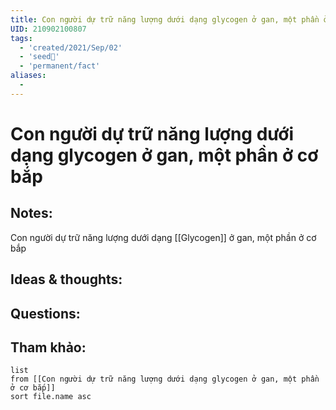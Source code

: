 ```yaml
---
title: Con người dự trữ năng lượng dưới dạng glycogen ở gan, một phần ở cơ bắp
UID: 210902100807
tags:
  - 'created/2021/Sep/02'
  - 'seed🥜'
  - 'permanent/fact'
aliases:
  - 
---
```

# Con người dự trữ năng lượng dưới dạng glycogen ở gan, một phần ở cơ bắp

## Notes:
Con người dự trữ năng lượng dưới dạng [[Glycogen]] ở gan, một phần ở cơ bắp

## Ideas & thoughts:

## Questions:


## Tham khảo:
```dataview
list
from [[Con người dự trữ năng lượng dưới dạng glycogen ở gan, một phần ở cơ bắp]]
sort file.name asc
```